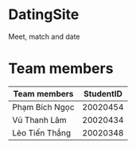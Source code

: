 # DatingSite
Meet, match and date 
# Team members
| Team members | StudentID |
| --- | ----------- |
| Phạm Bích Ngọc | 20020454 |
| Vũ Thanh Lâm | 20020434 |
| Lẻo Tiến Thắng | 	20020348 |
